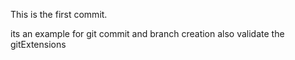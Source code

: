 This is the first commit.

its an example for git commit and branch creation
also validate the gitExtensions
